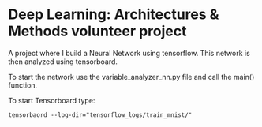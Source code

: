 # Deep Learning: Architectures & Methods volunteer project

A project where I build a Neural Network using tensorflow.
This network is then analyzed using tensorboard.

To start the network use the variable_analyzer_nn.py file and call the main() function.

To start Tensorboard type:

`tensorbaord --log-dir="tensorflow_logs/train_mnist/" `

